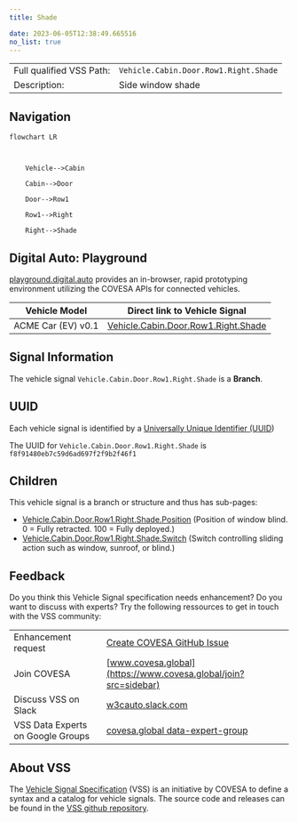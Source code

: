 ```yaml
---
title: Shade

date: 2023-06-05T12:38:49.665516
no_list: true
---
```



| | |
|---|---|
| Full qualified VSS Path: | `Vehicle.Cabin.Door.Row1.Right.Shade` |
| Description: | Side window shade |

## Navigation

```mermaid
flowchart LR



    Vehicle-->Cabin

    Cabin-->Door

    Door-->Row1

    Row1-->Right

    Right-->Shade

```


## Digital Auto: Playground

[playground.digital.auto](http://digital.auto) provides an in-browser, rapid prototyping environment utilizing the COVESA APIs for connected vehicles. 

| Vehicle Model | Direct link to Vehicle Signal |
|---|---|
| ACME Car (EV) v0.1 | [Vehicle.Cabin.Door.Row1.Right.Shade](https://digitalauto.netlify.app/model/STLWzk1WyqVVLbfymb4f/cvi/list/Vehicle.Cabin.Door.Row1.Right.Shade/) |


## Signal Information




The vehicle signal `Vehicle.Cabin.Door.Row1.Right.Shade` is a **Branch**.





## UUID

Each vehicle signal is identified by a [Universally Unique Identifier (UUID](https://en.wikipedia.org/wiki/Universally_unique_identifier))

The UUID for `Vehicle.Cabin.Door.Row1.Right.Shade` is `f8f91480eb7c59d6ad697f2f9b2f46f1`

## Children

This vehicle signal is a branch or structure and thus has sub-pages:

- [Vehicle.Cabin.Door.Row1.Right.Shade.Position](position/) (Position of window blind. 0 = Fully retracted. 100 = Fully deployed.)
- [Vehicle.Cabin.Door.Row1.Right.Shade.Switch](switch/) (Switch controlling sliding action such as window, sunroof, or blind.)


## Feedback

Do you think this Vehicle Signal specification needs enhancement? Do you want to discuss with experts? Try the following ressources to get in touch with the VSS community:

| | |
|---|---|
| Enhancement request | [Create COVESA GitHub Issue](https://github.com/COVESA/vehicle_signal_specification/issues/new?body=Please+describe+your+feedback&title=Signal+feedback+Vehicle.Cabin.Door.Row1.Right.Shade) |
| Join COVESA | [www.covesa.global](https://www.covesa.global/join?src=sidebar) |
| Discuss VSS on Slack | [w3cauto.slack.com](http://w3cauto.slack.com/) |
| VSS Data Experts on Google Groups | [covesa.global data-expert-group](https://groups.google.com/a/covesa.global/g/data-expert-group) |

## About VSS

The [Vehicle Signal Specification](https://covesa.github.io/vehicle_signal_specification/) (VSS)
is an initiative by COVESA to define a syntax and a catalog for vehicle signals.
The source code and releases can be found in the [VSS github repository](https://github.com/COVESA/vehicle_signal_specification).

